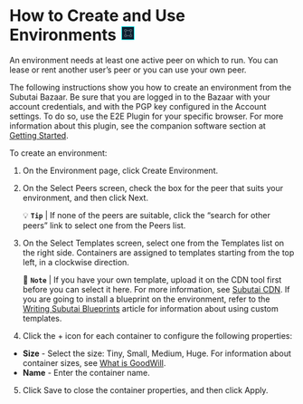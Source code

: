 # How to Create and Use Environments ![Environments icon](https://github.com/MarilizaC/icons/blob/master/Icon-Environments.png) 

An environment needs at least one active peer on which to run. You can lease or rent another user’s peer or you can use your own peer. 

The following instructions show you how to create an environment from the Subutai Bazaar. Be sure that you are logged in to the Bazaar with your account credentials, and with the PGP key configured in the Account settings. To do so, use the E2E Plugin for your specific browser. For more information about this plugin, see the companion software section at [Getting Started](https://subutai.io/getting-started.html#E2E).

To create an environment:
1. On the Environment page, click Create Environment.
2. On the Select Peers screen, check the box for the peer that suits your environment, and then click Next.

    :bulb: **``Tip``** | If none of the peers are suitable, click the “search for other peers” link to select one from the Peers list.
  
3. On the Select Templates screen, select one from the Templates list on the right side.
Containers are assigned to templates starting from the top left, in a clockwise direction. 

   :pencil: **``Note``** | If you have your own template, upload it on the CDN tool first before you can select it here. For more information, see [Subutai CDN](https://docs.subutai.io/Products/Bazaar/10_CDN.html?highlight=cdn). If you are going to install a blueprint on the environment, refer to the [Writing Subutai Blueprints](https://github.com/subutai-blueprints/hackathon/wiki/Writing-Subutai-Blueprints) article for information about using custom templates.
  
4. Click the + icon for each container to configure the following properties:
- **Size** - Select the size: Tiny, Small, Medium, Huge. For information about container sizes, see [What is GoodWill](https://github.com/subutai-blueprints/hackathon/wiki/What-is-%22GoodWill%22).
- **Name** - Enter the container name.
5. Click Save to close the container properties, and then click Apply.

